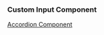 ### Custom Input Component ###

[Accordion Component](https://github.com/colettewilson/custom-input/tree/master/schemas/components/Accordion)
